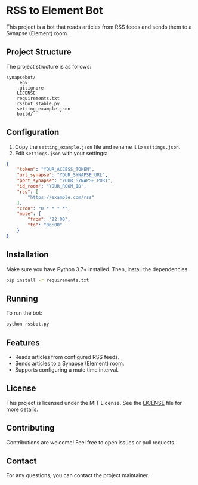 # RSS to Element Bot

This project is a bot that reads articles from RSS feeds and sends them to a Synapse (Element) room.

## Project Structure

The project structure is as follows:

```
synapsebot/
    .env
    .gitignore
    LICENSE
    requirements.txt
    rssbot_stable.py
    setting_example.json
    build/
```

## Configuration

1. Copy the `setting_example.json` file and rename it to `settings.json`.
2. Edit `settings.json` with your settings:

```json
{
    "token": "YOUR_ACCESS_TOKEN",
    "url_synapse": "YOUR_SYNAPSE_URL",
    "port_synapse": "YOUR_SYNAPSE_PORT",
    "id_room": "YOUR_ROOM_ID",
    "rss": [
        "https://example.com/rss"
    ],
    "cron": "0 * * * *",
    "mute": {
        "from": "22:00",
        "to": "06:00"
    }
}
```

## Installation

Make sure you have Python 3.7+ installed. Then, install the dependencies:

```sh
pip install -r requirements.txt
```

## Running

To run the bot:

```sh
python rssbot.py
```

## Features

- Reads articles from configured RSS feeds.
- Sends articles to a Synapse (Element) room.
- Supports configuring a mute time interval.

## License

This project is licensed under the MIT License. See the [LICENSE](LICENSE) file for more details.

## Contributing

Contributions are welcome! Feel free to open issues or pull requests.

## Contact

For any questions, you can contact the project maintainer.